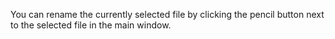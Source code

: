 You can rename the currently selected file by clicking the pencil button next to the selected file in the main window.